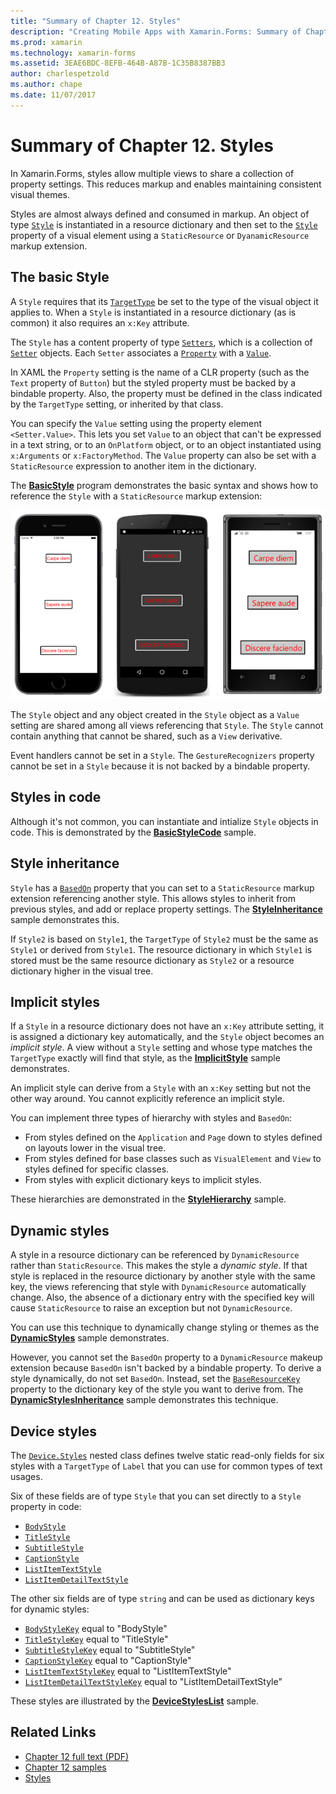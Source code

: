 ```yaml
---
title: "Summary of Chapter 12. Styles"
description: "Creating Mobile Apps with Xamarin.Forms: Summary of Chapter 12. Styles"
ms.prod: xamarin
ms.technology: xamarin-forms
ms.assetid: 3EAE6BDC-8EFB-464B-A87B-1C35B8387BB3
author: charlespetzold
ms.author: chape
ms.date: 11/07/2017
---
```


# Summary of Chapter 12. Styles

In Xamarin.Forms, styles allow multiple views to share a collection of property settings. This reduces markup and enables maintaining consistent visual themes.

Styles are almost always defined and consumed in markup. An object of type [`Style`](xref:Xamarin.Forms.Style) is instantiated in a resource dictionary and then set to the [`Style`](xref:Xamarin.Forms.VisualElement.Style) property of a visual element using a `StaticResource` or `DyanamicResource` markup extension.

## The basic Style

A `Style` requires that its  [`TargetType`](xref:Xamarin.Forms.Style.TargetType) be set to the type of the visual object it applies to. When a `Style` is instantiated in a resource dictionary (as is common) it also requires an `x:Key` attribute.

The `Style` has a content property of type [`Setters`](xref:Xamarin.Forms.Style.Setters), which is a collection of [`Setter`](xref:Xamarin.Forms.Setter) objects. Each `Setter` associates a [`Property`](xref:Xamarin.Forms.Setter.Property) with a [`Value`](xref:Xamarin.Forms.Setter.Value).

In XAML the `Property` setting is the name of a CLR property (such as the `Text` property of `Button`) but the styled property must be backed by a bindable property. Also, the property must be defined in the class indicated by the `TargetType` setting, or inherited by that class.

You can specify the `Value` setting using the property element `<Setter.Value>`. This lets you set `Value` to an object that can't be expressed in a text string, or to an `OnPlatform` object, or to an object instantiated using `x:Arguments` or `x:FactoryMethod`. The `Value` property can also be set with a `StaticResource` expression to another item in the dictionary.

The [**BasicStyle**](https://github.com/xamarin/xamarin-forms-book-samples/tree/master/Chapter12/BasicStyle) program demonstrates the basic syntax and shows how to reference the `Style` with a `StaticResource` markup extension:

[![Triple screenshot of basic style](images/ch12fg01-small.png "Basic Styles")](images/ch12fg01-large.png#lightbox "Basic Styles")

The `Style` object and any object created in the `Style` object as a `Value` setting are shared among all views referencing that `Style`. The `Style` cannot contain anything that cannot be shared, such as a `View` derivative.

Event handlers cannot be set in a `Style`. The `GestureRecognizers` property cannot be set in a `Style` because it is not backed by a bindable property.

## Styles in code

Although it's not common, you can instantiate and intialize `Style` objects in code. This is demonstrated by the [**BasicStyleCode**](https://github.com/xamarin/xamarin-forms-book-samples/tree/master/Chapter12/BasicStyleCode) sample.

## Style inheritance

`Style` has a [`BasedOn`](xref:Xamarin.Forms.Style.BasedOn) property that you can set to a `StaticResource` markup extension referencing another style. This allows styles to inherit from previous styles, and add or replace property settings. The [**StyleInheritance**](https://github.com/xamarin/xamarin-forms-book-samples/tree/master/Chapter12/StyleInheritance) sample demonstrates this.

If `Style2` is based on `Style1`, the `TargetType` of `Style2` must be the same as `Style1` or derived from `Style1`. The resource dictionary in which `Style1` is stored must be the same resource dictionary as `Style2` or a resource dictionary higher in the visual tree.

## Implicit styles

If a `Style` in a resource dictionary does not have an `x:Key` attribute setting, it is assigned a dictionary key automatically, and the `Style` object becomes an *implicit style*. A view without a `Style` setting and whose type matches the `TargetType` exactly will find that style, as the [**ImplicitStyle**](https://github.com/xamarin/xamarin-forms-book-samples/tree/master/Chapter12/ImplicitStyle) sample demonstrates.

An implicit style can derive from a `Style` with an `x:Key` setting but not the other way around. You cannot explicitly reference an implicit style.

You can implement three types of hierarchy with styles and `BasedOn`:

- From styles defined on the `Application` and `Page` down to styles defined on layouts lower in the visual tree.
- From styles defined for base classes such as `VisualElement` and `View` to styles defined for specific classes.
- From styles with explicit dictionary keys to implicit styles.

These hierarchies are demonstrated in the [**StyleHierarchy**](https://github.com/xamarin/xamarin-forms-book-samples/tree/master/Chapter12/StyleHierarchy) sample.

## Dynamic styles

A style in a resource dictionary can be referenced by `DynamicResource` rather than `StaticResource`. This makes the style a *dynamic style*. If that style is replaced in the resource dictionary by another style with the same key, the views referencing that style with `DynamicResource` automatically change. Also, the absence of a dictionary entry with the specified key will cause `StaticResource` to raise an exception but not `DynamicResource`.

You can use this technique to dynamically change styling or themes as the
[**DynamicStyles**](https://github.com/xamarin/xamarin-forms-book-samples/tree/master/Chapter12/DynamicStyles) sample demonstrates.

However, you cannot set the `BasedOn` property to a `DynamicResource` makeup extension because `BasedOn` isn't backed by a bindable property. To derive a style dynamically, do not set `BasedOn`. Instead, set the [`BaseResourceKey`](xref:Xamarin.Forms.Style.BaseResourceKey) property to the dictionary key of the style you want to derive from. The [**DynamicStylesInheritance**](https://github.com/xamarin/xamarin-forms-book-samples/tree/master/Chapter12/DynaStylesInh) sample demonstrates this technique.

## Device styles

The [`Device.Styles`](xref:Xamarin.Forms.Device.Styles) nested class defines twelve static read-only fields for six styles with a `TargetType` of `Label` that you can use for common types of text usages.

Six of these fields are of type `Style` that you can set directly to a `Style` property in code:

- [`BodyStyle`](xref:Xamarin.Forms.Device.Styles.BodyStyle)
- [`TitleStyle`](xref:Xamarin.Forms.Device.Styles.TitleStyle)
- [`SubtitleStyle`](xref:Xamarin.Forms.Device.Styles.SubtitleStyle)
- [`CaptionStyle`](xref:Xamarin.Forms.Device.Styles.CaptionStyle)
- [`ListItemTextStyle`](xref:Xamarin.Forms.Device.Styles.ListItemTextStyle)
- [`ListItemDetailTextStyle`](xref:Xamarin.Forms.Device.Styles.ListItemDetailTextStyle)

The other six fields are of type `string` and can be used as dictionary keys for dynamic styles:

- [`BodyStyleKey`](xref:Xamarin.Forms.Device.Styles.BodyStyleKey) equal to "BodyStyle"
- [`TitleStyleKey`](xref:Xamarin.Forms.Device.Styles.TitleStyleKey) equal to "TitleStyle"
- [`SubtitleStyleKey`](xref:Xamarin.Forms.Device.Styles.SubtitleStyleKey) equal to "SubtitleStyle"
- [`CaptionStyleKey`](xref:Xamarin.Forms.Device.Styles.CaptionStyleKey) equal to "CaptionStyle"
- [`ListItemTextStyleKey`](xref:Xamarin.Forms.Device.Styles.ListItemTextStyleKey) equal to "ListItemTextStyle"
- [`ListItemDetailTextStyleKey`](xref:Xamarin.Forms.Device.Styles.ListItemDetailTextStyleKey) equal to "ListItemDetailTextStyle"

These styles are illustrated by the [**DeviceStylesList**](https://github.com/xamarin/xamarin-forms-book-samples/tree/master/Chapter12/DeviceStylesList) sample.



## Related Links

- [Chapter 12 full text (PDF)](https://download.xamarin.com/developer/xamarin-forms-book/XamarinFormsBook-Ch12-Apr2016.pdf)
- [Chapter 12 samples](https://github.com/xamarin/xamarin-forms-book-samples/tree/master/Chapter12)
- [Styles](~/xamarin-forms/user-interface/styles/index.md)
